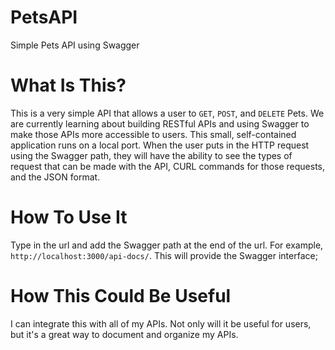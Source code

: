 # PetsAPI
Simple Pets API using Swagger

# What Is This?
This is a very simple API that allows a user to `GET`, `POST`, and `DELETE` Pets. We are currently learning about building RESTful APIs and using Swagger to make those APIs more accessible to users. This small, self-contained application runs on a local port. When the user puts in the HTTP request using the Swagger path, they will have the ability to see the types of request that can be made with the API, CURL commands for those requests, and the JSON format. 

# How To Use It
Type in the url and add the Swagger path at the end of the url. For example, `http://localhost:3000/api-docs/`. This will provide the Swagger interface;

# How This Could Be Useful
I can integrate this with all of my APIs. Not only will it be useful for users, but it's a great way to document and organize my APIs.